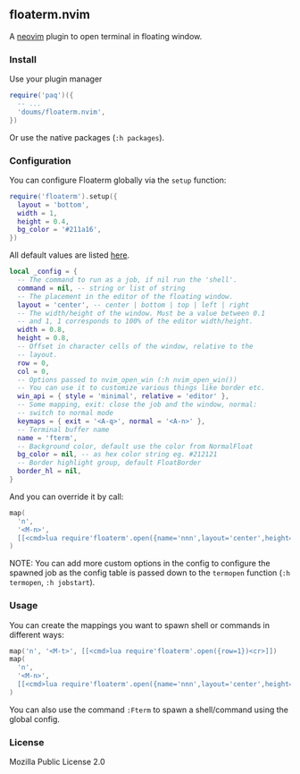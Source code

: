 ## floaterm.nvim

A [neovim](https://neovim.io/) plugin to open terminal in floating
window.

### Install

Use your plugin manager

```lua
require('paq')({
  -- ...
  'doums/floaterm.nvim',
})
```

Or use the native packages (`:h packages`).

### Configuration

You can configure Floaterm globally via the `setup` function:

```lua
require('floaterm').setup({
  layout = 'bottom',
  width = 1,
  height = 0.4,
  bg_color = '#211a16',
})
```

All default values are listed
[here](https://github.com/doums/floaterm.nvim/blob/main/lua/floaterm/config.lua).

```lua
local _config = {
  -- The command to run as a job, if nil run the 'shell'.
  command = nil, -- string or list of string
  -- The placement in the editor of the floating window.
  layout = 'center', -- center | bottom | top | left | right
  -- The width/height of the window. Must be a value between 0.1
  -- and 1, 1 corresponds to 100% of the editor width/height.
  width = 0.8,
  height = 0.8,
  -- Offset in character cells of the window, relative to the
  -- layout.
  row = 0,
  col = 0,
  -- Options passed to nvim_open_win (:h nvim_open_win())
  -- You can use it to customize various things like border etc.
  win_api = { style = 'minimal', relative = 'editor' },
  -- Some mapping, exit: close the job and the window, normal:
  -- switch to normal mode
  keymaps = { exit = '<A-q>', normal = '<A-n>' },
  -- Terminal buffer name
  name = 'fterm',
  -- Background color, default use the color from NormalFloat
  bg_color = nil, -- as hex color string eg. #212121
  -- Border highlight group, default FloatBorder
  border_hl = nil,
}
```

And you can override it by call:

```lua
map(
  'n',
  '<M-n>',
  [[<cmd>lua require'floaterm'.open({name='nnn',layout='center',height=0.7,width=0.6,command='nnn'})<cr>]]
)
```

NOTE: You can add more custom options in the config to configure
the spawned job as the config table is passed down to the
`termopen` function (`:h termopen`, `:h jobstart`).

### Usage

You can create the mappings you want to spawn shell or commands in
different ways:

```lua
map('n', '<M-t>', [[<cmd>lua require'floaterm'.open({row=1})<cr>]])
map(
  'n',
  '<M-n>',
  [[<cmd>lua require'floaterm'.open({name='nnn',layout='center',height=0.7,width=0.6,command='nnn'})<cr>]]
)
```

You can also use the command `:Fterm` to spawn a shell/command
using the global config.

### License

Mozilla Public License 2.0

